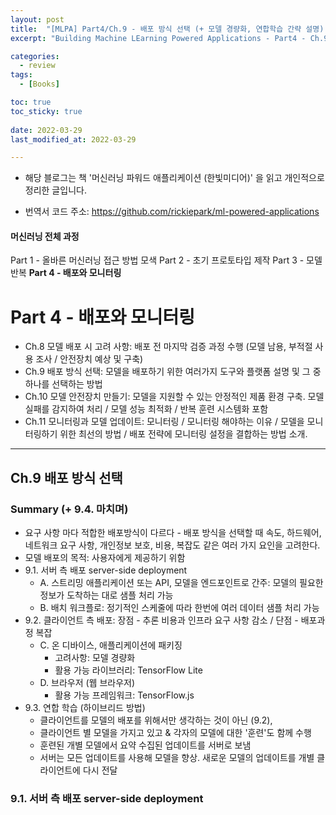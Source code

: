 ```yaml
---
layout: post
title:  "[MLPA] Part4/Ch.9 - 배포 방식 선택 (+ 모델 경량화, 연합학습 간략 설명) "
excerpt: "Building Machine LEarning Powered Applications - Part4 - Ch.9 정리"

categories:
  - review
tags:
  - [Books]

toc: true
toc_sticky: true
 
date: 2022-03-29
last_modified_at: 2022-03-29

---
```


* 해당 블로그는 책 '머신러닝 파워드 애플리케이션 (한빛미디어)' 을 읽고 개인적으로 정리한 글입니다.

* 번역서 코드 주소: https://github.com/rickiepark/ml-powered-applications

#### 머신러닝 전체 과정
Part 1 - 올바른 머신러닝 접근 방법 모색
Part 2 - 초기 프로토타입 제작
Part 3 - 모델 반복
**Part 4 - 배포와 모니터링**

# Part 4 - 배포와 모니터링
* Ch.8 모델 배포 시 고려 사항: 배포 전 마지막 검증 과정 수행 (모델 남용, 부적절 사용 조사 / 안전장치 예상 및 구축)
* Ch.9 배포 방식 선택: 모델을 배포하기 위한 여러가지 도구와 플랫폼 설명 및 그 중 하나를 선택하는 방법
* Ch.10 모델 안전장치 만들기: 모델을 지원할 수 있는 안정적인 제품 환경 구축. 모델 실패를 감지하여 처리 / 모델 성능 최적화 / 반복 훈련 시스템화 포함
* Ch.11 모니터링과 모델 업데이트: 모니터링 / 모니터링 해야하는 이유 / 모델을 모니터링하기 위한 최선의 방법 / 배포 전략에 모니터링 설정을 결합하는 방법 소개.

---

## Ch.9 배포 방식 선택
### Summary (+ 9.4. 마치며)
* 요구 사항 마다 적합한 배포방식이 다르다 - 배포 방식을 선택할 때 속도, 하드웨어, 네트워크 요구 사항, 개인정보 보호, 비용, 복잡도 같은 여러 가지 요인을 고려한다.
* 모델 배포의 목적: 사용자에게 제공하기 위함
* 9.1. 서버 측 배포 server-side deployment
    * A. 스트리밍 애플리케이션 또는 API, 모델을 엔드포인트로 간주: 모델의 필요한 정보가 도착하는 대로 샘플 처리 가능
    * B. 배치 워크플로: 정기적인 스케줄에 따라 한번에 여러 데이터 샘플 처리 가능
* 9.2. 클라이언트 측 배포: 장점 - 추론 비용과 인프라 요구 사항 감소 / 단점 - 배포과정 복잡
    * C. 온 디바이스, 애플리케이션에 패키징 
        * 고려사항: 모델 경량화
        * 활용 가능 라이브러리: TensorFlow Lite
    * D. 브라우저 (웹 브라우저)
        * 활용 가능 프레임워크: TensorFlow.js
* 9.3. 연합 학습 (하이브리드 방법)
    * 클라이언트를 모델의 배포를 위해서만 생각하는 것이 아닌 (9.2), 
    * 클라이언트 별 모델을 가지고 있고 & 각자의 모델에 대한 '훈련'도 함께 수행 
    * 훈련된 개별 모델에서 요약 수집된 업데이트를 서버로 보냄
    * 서버는 모든 업데이트를 사용해 모델을 향상. 새로운 모델의 업데이트를 개별 클라이언트에 다시 전달

### 9.1. 서버 측 배포 server-side deployment
